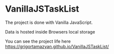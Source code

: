 # VanillaJSTaskList

The project is done with Vanilla JavaScript.

Data is hosted inside Browsers local storage

You can see the project life here https://grigortamazyan.github.io/VanillaJSTaskList/
